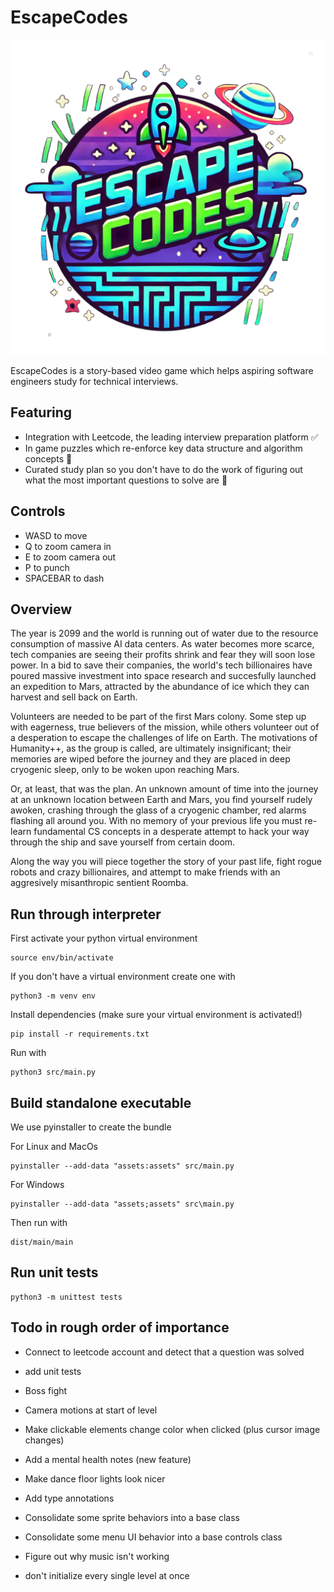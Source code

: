 # EscapeCodes

![EscapeCodes Logo](assets/images/logo.png)

EscapeCodes is a story-based video game which helps aspiring software engineers study for technical interviews.

## Featuring
- Integration with Leetcode, the leading interview preparation platform ✅
- In game puzzles which re-enforce key data structure and algorithm concepts 🚧
- Curated study plan so you don't have to do the work of figuring out what the most important questions to solve are 🚧

## Controls
 - WASD to move
 - Q to zoom camera in
 - E to zoom camera out
 - P to punch
 - SPACEBAR to dash

## Overview
The year is 2099 and the world is running out of water due to the resource consumption of massive AI data centers. As water becomes more scarce, tech companies are seeing their profits shrink and fear they will soon lose power. In a bid to save their companies, the world's tech billionaires have poured massive investment into space research and succesfully launched an expedition to Mars, attracted by the abundance of ice which they can harvest and sell back on Earth. 

Volunteers are needed to be part of the first Mars colony. Some step up with eagerness, true believers of the mission, while others volunteer out of a desperation to escape the challenges of life on Earth. The motivations of Humanity++, as the group is called, are ultimately insignificant; their memories are wiped before the journey and they are placed in deep cryogenic sleep, only to be woken upon reaching Mars.  

Or, at least, that was the plan. An unknown amount of time into the journey at an unknown location between Earth and Mars, you find yourself rudely awoken, crashing through the glass of a cryogenic chamber, red alarms flashing all around you. With no memory of your previous life you must re-learn fundamental CS concepts in a desperate attempt to hack your way through the ship and save yourself from certain doom.

Along the way you will piece together the story of your past life, fight rogue robots and crazy billionaires, and attempt to make friends with an aggresively misanthropic sentient Roomba.

## Run through interpreter

First activate your python virtual environment

```
source env/bin/activate
```

If you don't have a virtual environment create one with

```
python3 -m venv env
```

Install dependencies (make sure your virtual environment is activated!)

```
pip install -r requirements.txt
```

Run with

```
python3 src/main.py
```

## Build standalone executable

We use pyinstaller to create the bundle

For Linux and MacOs
```
pyinstaller --add-data "assets:assets" src/main.py
```

For Windows
```
pyinstaller --add-data "assets;assets" src\main.py
```

Then run with

```
dist/main/main
```

## Run unit tests

```
python3 -m unittest tests
```

## Todo in rough order of importance

- Connect to leetcode account and detect that a question was solved
- add unit tests
- Boss fight
- Camera motions at start of level
- Make clickable elements change color when clicked (plus cursor image changes)

- Add a mental health notes (new feature)
- Make dance floor lights look nicer
- Add type annotations
- Consolidate some sprite behaviors into a base class
- Consolidate some menu UI behavior into a base controls class
- Figure out why music isn't working
- don't initialize every single level at once
